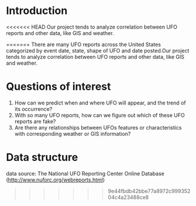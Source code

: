 # Introduction

<<<<<<< HEAD
Our project tends to analyze correlation between UFO reports and other data, like GIS and weather.

=======
  There are many UFO reports across the United States categorized by event date, state, shape of UFO and date posted.Our project tends to analyze correlation between UFO reports and other data, like GIS and weather.

# Questions of interest

  1. How can we predict when and where UFO will appear, and the trend of its occurrence? 
  2. With so many UFO reports, how can we figure out which of these UFO reports are fake? 
  3. Are there any relationships between UFOs features or characteristics with corresponding weather or GIS information?
  
# Data structure

  data source: The National UFO Reporting Center Online Database (http://www.nuforc.org/webreports.html)
>>>>>>> 9e44fbdb42bbe77a8972c99935204c4a23488ce8
